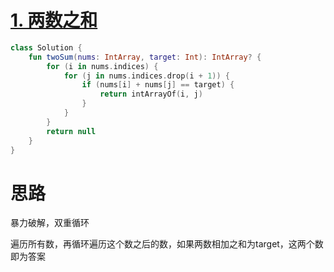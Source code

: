 # [1. 两数之和](https://leetcode-cn.com/problems/two-sum/)

```kotlin
class Solution {
    fun twoSum(nums: IntArray, target: Int): IntArray? {
        for (i in nums.indices) {
            for (j in nums.indices.drop(i + 1)) {
                if (nums[i] + nums[j] == target) {
                    return intArrayOf(i, j)
                }
            }
        }
        return null
    }
}
```

# 思路

暴力破解，双重循环

遍历所有数，再循环遍历这个数之后的数，如果两数相加之和为target，这两个数即为答案

